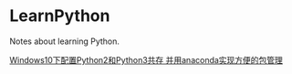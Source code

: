 # LearnPython
Notes about learning Python.

[Windows10下配置Python2和Python3共存 并用anaconda实现方便的包管理](http://www.cnblogs.com/MoonST/p/7610460.html)
